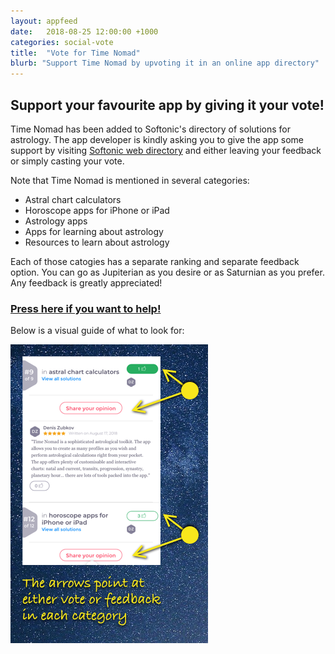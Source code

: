 ```yaml
---
layout: appfeed
date:   2018-08-25 12:00:00 +1000
categories: social-vote
title:  "Vote for Time Nomad"
blurb: "Support Time Nomad by upvoting it in an online app directory"
---
```


## Support your favourite app by giving it your vote!

Time Nomad has been added to Softonic's directory of solutions for astrology. The app developer is kindly asking you to give the app some support by visiting [Softonic web directory](http://tiny.cc/nu4exy) and either leaving your feedback or simply casting your vote.

Note that Time Nomad is mentioned in several categories:

* Astral chart calculators
* Horoscope apps for iPhone or iPad
* Astrology apps
* Apps for learning about astrology
* Resources to learn about astrology

Each of those catogies has a separate ranking and separate feedback option. You can go as Jupiterian as you desire or as Saturnian as you prefer. Any feedback is greatly appreciated!

### [Press here if you want to help!](http://tiny.cc/nu4exy)

Below is a visual guide of what to look for:

![Time Nomad app profile page](/images/appfeed/tn-appfeed-softonic-review.png "Time Nomad app profile page")